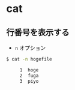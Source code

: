# cat

## 行番号を表示する

- `n` オプション

```bash
$ cat -n hogefile

     1	hoge
     2	fuga
     3	piyo
```
